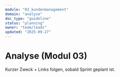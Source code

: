```yaml
---
module: "03_kundenmanagement"
domain: "analyse"
doc_type: "guideline"
status: "planning"
owner: "team/leads"
updated: "2025-09-27"
---
```

# Analyse (Modul 03)
Kurzer Zweck + Links folgen, sobald Sprint geplant ist.